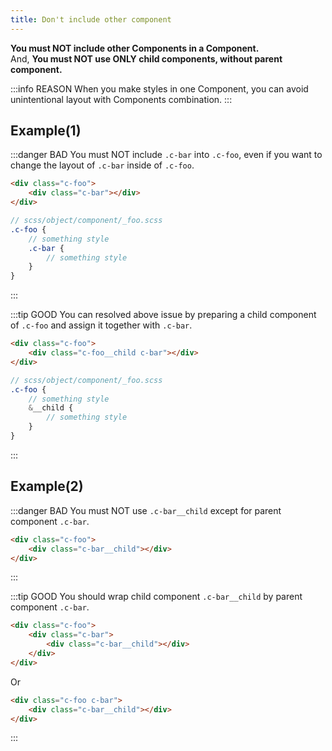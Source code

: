 ```yaml
---
title: Don't include other component
---
```


**You must NOT include other Components in a Component.**  
And, **You must NOT use ONLY child components, without parent component.**

:::info REASON
When you make styles in one Component, you can avoid unintentional layout with Components combination.
:::

## Example(1)

:::danger BAD
You must NOT include `.c-bar` into `.c-foo`, even if you want to change the layout of `.c-bar` inside of `.c-foo`.

```html
<div class="c-foo">
    <div class="c-bar"></div>
</div>
```

```scss
// scss/object/component/_foo.scss
.c-foo {
    // something style
    .c-bar {
        // something style
    }
}
```
:::

:::tip GOOD
You can resolved above issue by preparing a child component of `.c-foo` and assign it together with `.c-bar`.

```html
<div class="c-foo">
    <div class="c-foo__child c-bar"></div>
</div>
```

```scss
// scss/object/component/_foo.scss
.c-foo {
    // something style
    &__child {
        // something style
    }
}
```
:::

## Example(2)

:::danger BAD
You must NOT use `.c-bar__child` except for parent component `.c-bar`.

```html
<div class="c-foo">
    <div class="c-bar__child"></div>
</div>
```
:::

:::tip GOOD
You should wrap child component `.c-bar__child` by parent component `.c-bar`.

```html
<div class="c-foo">
    <div class="c-bar">
        <div class="c-bar__child"></div>
    </div>
</div>
```

Or

```html
<div class="c-foo c-bar">
    <div class="c-bar__child"></div>
</div>
```
:::
